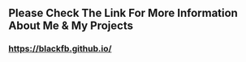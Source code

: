 
## Please Check The Link For More Information About Me & My Projects
###  https://blackfb.github.io/
